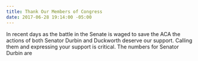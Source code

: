 ```yaml
---
title: Thank Our Members of Congress
date: 2017-06-28 19:14:00 -05:00
---
```


In recent days as the battle in the Senate is waged to save the ACA the actions of both Senator Durbin and Duckworth deserve our support.  Calling them and expressing your support is critical.  The numbers for Senator Durbin are 